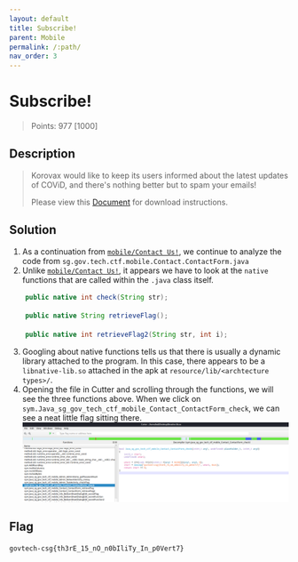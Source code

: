 ```yaml
---
layout: default
title: Subscribe!
parent: Mobile
permalink: /:path/
nav_order: 3
---
```

# Subscribe!

> Points: 977 [1000]

## Description

> Korovax would like to keep its users informed about the latest updates of COViD, and there's nothing better but to spam your emails!
> 
> Please view this [Document](https://docs.google.com/document/d/1GrQ6znlN2Z0tu_uAPAs1qrn6by24I51mq8RIIHmFGDU/edit?usp=sharing) for download instructions.
> 

## Solution
1. As a continuation from [`mobile/Contact Us!`](../Contact%20Us!/), we continue to analyze the code from `sg.gov.tech.ctf.mobile.Contact.ContactForm.java` 
2. Unlike [`mobile/Contact Us!`](../Contact%20Us!/), it appears we have to look at the `native` functions that are called within the `.java` class itself.
```java
    public native int check(String str);

    public native String retrieveFlag();

    public native int retrieveFlag2(String str, int i);
```
3. Googling about native functions tells us that there is usually a dynamic library attached to the program. In this case, there appears to be a `libnative-lib.so` attached in the apk at `resource/lib/<archtecture types>/`.
4. Opening the file in Cutter and scrolling through the functions, we will see the three functions above. When we click on `sym.Java_sg_gov_tech_ctf_mobile_Contact_ContactForm_check`, we can see a neat little flag sitting there.
![Cutter](cutter.png)


## Flag
`govtech-csg{th3rE_15_nO_n0bIliTy_In_p0Vert7}`